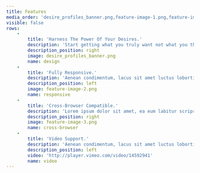 ```yaml
---
title: Features
media_order: 'desire_profiles_banner.png,feature-image-1.png,feature-image-2.png,feature-image-3.png'
visible: false
rows:
    -
        title: 'Harness The Power Of Your Desires.'
        description: 'Start getting what you truly want not what you thought you wanted before you had it, like so many times in the past. Develop clear purposeful strategies that deliver and enable passionate positive participation using Desire Profiles for each i-Role. Use the templates supplied to list and explore your objects of desire in each i-Role then begin to refine them mindfully using mindful1st positive participation practice reviews.'
        description_position: right
        image: desire_profiles_banner.png
        name: design
    -
        title: 'Fully Responsive.'
        description: 'Aenean condimentum, lacus sit amet luctus lobortis, dolores et quas molestias excepturi enim tellus ultrices elit, amet consequat enim elit noneas sit amet luctu. Quis nostrum exercitationem ullam corporis suscipit laboriosam.Our library is continually refreshed with the latest on web technology so you''ll never fall behind. Quis nostrum exercitationem ullam corporis suscipit laboriosam.'
        description_position: left
        image: feature-image-2.png
        name: responsive
    -
        title: 'Cross-Browser Compatible.'
        description: 'Lorem ipsum dolor sit amet, ea eum labitur scripserit, illum complectitur deterruisset at pro. Odio quaeque reformidans est eu, expetendis intellegebat has ut, viderer invenire ut his. Has molestie percipit an. Falli volumus efficiantur sed id, ad vel noster propriae. Ius ut etiam vivendo, graeci iudicabit constituto at mea. No soleat fabulas prodesset vel, ut quo solum dicunt. Nec et amet vidisse mentitum. Cibo mutat nulla ei eam.'
        description_position: right
        image: feature-image-3.png
        name: cross-browser
    -
        title: 'Video Support.'
        description: 'Aenean condimentum, lacus sit amet luctus lobortis, dolores et quas molestias excepturi enim tellus ultrices elit, amet consequat enim elit noneas sit amet luctu. Quis nostrum exercitationem ullam corporis suscipit laboriosam.Our library is continually refreshed with the latest on web technology so you''ll never fall behind. Quis nostrum exercitationem ullam corporis suscipit laboriosam.'
        description_position: left
        video: 'http://player.vimeo.com/video/14592941'
        name: video
---
```


